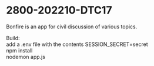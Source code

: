 # 2800-202210-DTC17
Bonfire is an app for civil discussion of various topics.

Build:  
add a .env file with the contents SESSION_SECRET=secret  
npm install  
nodemon app.js
